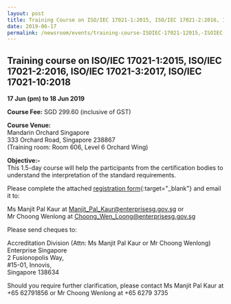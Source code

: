 ```yaml
---
layout: post
title: Training Course on ISO/IEC 17021-1:2015, ISO/IEC 17021-2:2016, ISO/IEC 17021-3:2017, ISO/IEC 17021-10:2018
date: 2019-06-17
permalink: /newsroom/events/training-course-ISOIEC-17021-12015,-ISOIEC-17021-22016
---
```


## Training course on ISO/IEC 17021-1:2015, ISO/IEC 17021-2:2016, ISO/IEC 17021-3:2017, ISO/IEC 17021-10:2018
**17 Jun (pm) to 18 Jun 2019**

**Course Fee:** SGD 299.60 (inclusive of GST)

**Course Venue:**  
Mandarin Orchard Singapore  
333 Orchard Road, Singapore 238867  
(Training room:  Room 606, Level 6 Orchard Wing)
 
**Objective:-**  
This 1.5-day course will help the participants from the certification bodies to understand the interpretation of the standard requirements.

Please complete the attached [registration form](/files/events/Registration%20form%20%28Mgt%20Sys-Jun%202019%29.docx){:target="_blank"} and email it to:
 
Ms Manjit Pal Kaur at [Manjit_Pal_Kaur@enterprisesg.gov.sg](mailto:Manjit_Pal_Kaur@enterprisesg.gov.sg) or  
Mr Choong Wenlong at [Choong_Wen_Loong@enterprisesg.gov.sg](mailto:Choong_Wen_Loong@enterprisesg.gov.sg)

Please send cheques to:
 
Accreditation Division (Attn: Ms Manjit Pal Kaur or Mr Choong Wenlong)  
Enterprise Singapore  
2 Fusionopolis Way,  
#15-01, Innovis,  
Singapore 138634
 
Should you require further clarification, please contact Ms Manjit Pal Kaur at +65 62791856 or Mr Choong Wenlong at +65 6279 3735
